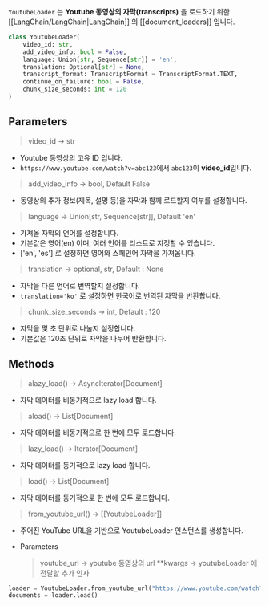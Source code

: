 
`YoutubeLoader` 는 **Youtube 동영상의 자막(transcripts)** 을 로드하기 위한 [[LangChain/LangChain|LangChain]] 의 [[document_loaders]] 입니다.

```python
class YoutubeLoader(
    video_id: str,
    add_video_info: bool = False,
    language: Union[str, Sequence[str]] = 'en',
    translation: Optional[str] = None,
    transcript_format: TranscriptFormat = TranscriptFormat.TEXT,
    continue_on_failure: bool = False,
    chunk_size_seconds: int = 120
)
```

## Parameters

> video_id -> str

- Youtube 동영상의 고유 ID 입니다.
- `https://www.youtube.com/watch?v=abc123`에서 `abc123`이 **video_id**입니다.

> add_video_info -> bool, Default False

- 동영상의 추가 정보(제목, 설명 등)을 자막과 함께 로드할지 여부를 설정합니다.

> language -> Union\[str, Sequence\[str]], Default 'en'

- 가져올 자막의 언어를 설정합니다.
- 기본값은 영어(en) 이며, 여러 언어를 리스트로 지정할 수 있습니다.
- \['en', 'es'] 로 설정하면 영어와 스페인어 자막을 가져옵니다.

> translation -> optional, str, Default : None

- 자막을 다른 언어로 번역할지 설정합니다.
- `translation='ko'` 로 설정하면 한국어로 번역된 자막을 반환합니다.

> chunk_size_seconds -> int, Default : 120

- 자막을 몇 초 단위로 나눌지 설정합니다.
- 기본값은 120초 단위로 자막을 나누어 반환합니다.

## Methods

> alazy_load() -> AsyncIterator\[Document]

- 자막 데이터를 비동기적으로 lazy load 합니다.

> aload() -> List\[Document]

- 자막 데이터를 비동기적으로 한 번에 모두 로드합니다.

> lazy_load() -> Iterator\[Document]

- 자막 데이터를 동기적으로 lazy load 합니다.

> load() -> List\[Document]

- 자막 데이터를 동기적으로 한 번에 모두 로드합니다.

> from_youtube_url() -> [[YoutubeLoader]]

- 주어진 YouTube URL을 기반으로 YoutubeLoader 인스턴스를 생성합니다.

- Parameters
	> youtube_url -> youtube 동영상의 url
	> \*\*kwargs -> youtubeLoader 에 전달할 추가 인자
	> 

```python
loader = YoutubeLoader.from_youtube_url("https://www.youtube.com/watch?v=abc123", chunk_size_seconds=60)
documents = loader.load()
```

